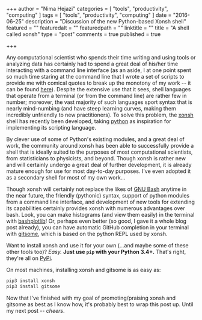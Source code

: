 +++
author = "Nima Hejazi"
categories = [ "tools", "productivity", "computing" ]
tags = [ "tools", "productivity", "computing" ]
date = "2016-06-25"
description = "Discussion of the new Python-based Xonsh shell"
featured = ""
featuredalt = ""
featuredpath = ""
linktitle = ""
title = "A shell called xonsh"
type = "post"
comments = true
published = true

+++

Any computational scientist who spends their time writing and using tools or
analyzing data has certainly had to spend a great deal of his/her time
interacting with a command line interface (as an aside, I at one point spent so
much time staring at the command line that I wrote a set of scripts to provide
me with comical quotes to break up the monotony of my work -- it can be found
[here](https://github.com/nhejazi/good-news)). Despite the extensive use that
it sees, shell languages that operate from a terminal (or from the command line)
are rather few in number; moreover, the vast majority of such languages sport
syntax that is nearly mind-numbing (and have steep learning curves, making them
incredibly unfriendly to new practitioners). To solve this problem, the
[xonsh](http://xon.sh/) shell has recently been developed, taking
[python](https://www.python.org/) as inspiration for implementing its scripting
language.

By clever use of some of Python's existing modules, and a great deal of work,
the community around xonsh has been able to successfully provide a shell that is
ideally suited to the purposes of most computational scientists, from
statisticians to physicists, and beyond. Though xonsh is rather new and will
certainly undergo a great deal of further development, it is already mature
enough for use for most day-to-day purposes. I've even adopted it as a secondary
shell for most of my own work...

Though xonsh will certainly not replace the likes of [GNU
Bash](https://www.gnu.org/software/bash/) anytime in the near future, the
friendly (pythonic) syntax, support of python modules from a command line
interface, and development of new tools for extending its capabilities certainly
provides xonsh with numerous advantages over bash. Look, you can make histograms
(and view them easily) in the terminal with
[bashplotlib](https://github.com/glamp/bashplotlib)! Or, perhaps even better (so
good, I gave it a whole blog post already), you can have automatic GitHub
completion in your terminal with
[gitsome](https://github.com/donnemartin/gitsome), which is based on the python
REPL used by xonsh.

Want to install xonsh and use it for your own (...and maybe some of these other
tools too)? _Easy._ __Just use `pip` with your Python 3.4+.__ That's right,
they're all on [PyPi](https://pypi.python.org/pypi).

On most machines, installing xonsh and gitsome is as easy as:

```bash
pip3 install xonsh
pip3 install gitsome
```

Now that I've finished with my goal of promoting/praising xonsh and gitsome as
best as I know how, it's probably best to wrap this post up. Until my next
post -- _cheers_.

